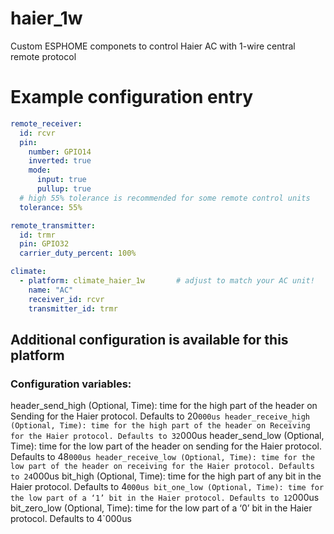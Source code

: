 # haier_1w
Custom ESPHOME componets to control Haier AC with 1-wire central remote protocol 

# Example configuration entry
```yaml
remote_receiver:
  id: rcvr
  pin:
    number: GPIO14
    inverted: true
    mode:
      input: true
      pullup: true
  # high 55% tolerance is recommended for some remote control units
  tolerance: 55%

remote_transmitter:
  id: trmr
  pin: GPIO32
  carrier_duty_percent: 100%

climate:
  - platform: climate_haier_1w       # adjust to match your AC unit!
    name: "AC"
	receiver_id: rcvr
	transmitter_id: trmr
```

## Additional configuration is available for this platform
### Configuration variables:
header_send_high (Optional, Time): time for the high part of the header on Sending for the Haier protocol. Defaults to 20`000us
header_receive_high (Optional, Time): time for the high part of the header on Receiving for the Haier protocol. Defaults to 32`000us
header_send_low (Optional, Time): time for the low part of the header on sending for the Haier protocol. Defaults to 48`000us
header_receive_low (Optional, Time): time for the low part of the header on receiving for the Haier protocol. Defaults to 24`000us
bit_high (Optional, Time): time for the high part of any bit in the Haier protocol. Defaults to 4`000us
bit_one_low (Optional, Time): time for the low part of a ‘1’ bit in the Haier protocol. Defaults to 12`000us
bit_zero_low (Optional, Time): time for the low part of a ‘0’ bit in the Haier protocol. Defaults to 4`000us
